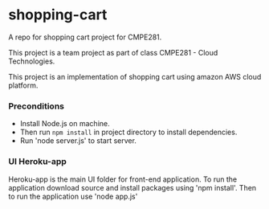 # shopping-cart
A repo for shopping cart project for CMPE281.

This project is a team project as part of class CMPE281 - Cloud Technologies.

This project is an implementation of shopping cart using amazon AWS cloud platform.

### Preconditions

 * Install Node.js on machine.
 * Then run `npm install` in project directory to install dependencies.
 * Run 'node server.js' to start server.

### UI Heroku-app

Heroku-app is the main UI folder for front-end application. To run the application download source and install packages using 'npm install'.
Then to run the application use 'node app.js'